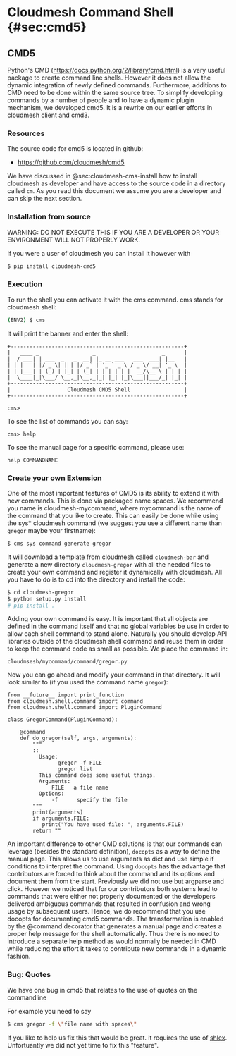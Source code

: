 # Cloudmesh Command Shell {#sec:cmd5}

## CMD5

Python's CMD (<https://docs.python.org/2/library/cmd.html>) is a very
useful package to create command line shells. However it does not allow
the dynamic integration of newly defined commands. Furthermore,
additions to CMD need to be done within the same source tree. To
simplify developing commands by a number of people and to have a dynamic
plugin mechanism, we developed cmd5. It is a rewrite on our earlier
efforts in cloudmesh client and cmd3.

### Resources

The source code for cmd5 is located in github:

* <https://github.com/cloudmesh/cmd5>

We have discussed in @sec:cloudmesh-cms-install how to install cloudmesh
as developer and have access to the source code in a directory called
`cm`. As you read this document we assume you are a developer and can
skip the next section.


### Installation from source

WARNING: DO NOT EXECUTE THIS IF YOU ARE A DEVELOPER OR YOUR ENVIRONMENT
WILL NOT PROPERLY WORK. 
 
If you were a user of cloudmesh you can install it however with 

```bash
$ pip install cloudmesh-cmd5
```

### Execution

To run the shell you can activate it with the cms command. cms stands
for cloudmesh shell:

```bash
(ENV2) $ cms
```

It will print the banner and enter the shell:

    +-------------------------------------------------------+
    |   ____ _                 _                     _      |
    |  / ___| | ___  _   _  __| |_ __ ___   ___  ___| |__   |
    | | |   | |/ _ \| | | |/ _` | '_ ` _ \ / _ \/ __| '_ \  |
    | | |___| | (_) | |_| | (_| | | | | | |  __/\__ \ | | | |
    |  \____|_|\___/ \__,_|\__,_|_| |_| |_|\___||___/_| |_| |
    +-------------------------------------------------------+
    |                  Cloudmesh CMD5 Shell                 |
    +-------------------------------------------------------+

    cms>

To see the list of commands you can say:

    cms> help

To see the manual page for a specific command, please use:

    help COMMANDNAME

### Create your own Extension

One of the most important features of CMD5 is its ability to extend it
with new commands. This is done via packaged name spaces. We recommend
you name is cloudmesh-mycommand, where mycommand is the name of the
command that you like to create. This can easily be done while using the
sys* cloudmesh command (we suggest you use a different name than
`gregor` maybe your firstname):

```bash
$ cms sys command generate gregor
```

It will download a template from cloudmesh called `cloudmesh-bar` and
generate a new directory `cloudmesh-gregor` with all the needed files
to create your own command and register it dynamically with cloudmesh.
All you have to do is to cd into the directory and install the code:

```bash
$ cd cloudmesh-gregor
$ python setup.py install
# pip install .
```

Adding your own command is easy. It is important that all objects are
defined in the command itself and that no global variables be use in
order to allow each shell command to stand alone. Naturally you should
develop API libraries outside of the cloudmesh shell command and reuse
them in order to keep the command code as small as possible. We place
the command in:

    cloudmsesh/mycommand/command/gregor.py

Now you can go ahead and modify your command in that directory. It will
look  similar to (if you used the command name `gregor`):


    from __future__ import print_function
    from cloudmesh.shell.command import command
    from cloudmesh.shell.command import PluginCommand

    class GregorCommand(PluginCommand):

        @command
        def do_gregor(self, args, arguments):
            """
            ::
              Usage:
                    gregor -f FILE
                    gregor list
              This command does some useful things.
              Arguments:
                  FILE   a file name
              Options:
                  -f      specify the file
            """
            print(arguments)
            if arguments.FILE:
               print("You have used file: ", arguments.FILE)
            return ""

An important difference to other CMD solutions is that our commands can
leverage (besides the standard definition), `docopts` as a way to define
the manual page. This allows us to use arguments as dict and use simple
if conditions to interpret the command. Using `docopts` has the advantage
that contributors are forced to think about the command and its options
and document them from the start. Previously we did not use but argparse
and click. However we noticed that for our contributors both systems
lead to commands that were either not properly documented or the
developers delivered ambiguous commands that resulted in confusion and
wrong usage by subsequent users. Hence, we do recommend that you use
docopts for documenting cmd5 commands. The transformation is enabled by
the \@command decorator that generates a manual page and creates a
proper help message for the shell automatically. Thus there is no need
to introduce a separate help method as would normally be needed in CMD
while reducing the effort it takes to contribute new commands in a
dynamic fashion.

### Bug: Quotes

We have one bug in cmd5 that relates to the use of quotes on the commandline

For example you need to say 

```bash
$ cms gregor -f \"file name with spaces\"
```

If you like to help us fix this that would be great. it requires the use
of [shlex](https://docs.python.org/3/library/shlex.html). Unfortuantly
we did not yet time to fix this "feature".


